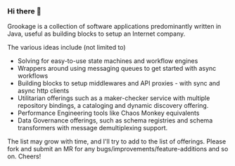 ### Hi there 👋

Grookage is a collection of software applications predominantly written in Java, useful as building blocks to setup an Internet company. 

The various ideas include (not limited to)

- Solving for easy-to-use state machines and workflow engines
- Wrappers around using messaging queues to get started with async workflows
- Building blocks to setup middlewares and API proxies - with sync and async http clients
- Utilitarian offerings such as a maker-checker service with multiple repository bindings, a cataloging and dynamic discovery offering. 
- Performance Engineering tools like Chaos Monkey equivalents
- Data Governance offerings, such as schema registries and schema transformers with message demultiplexing support. 

The list may grow with time, and I'll try to add to the list of offerings. Please fork and submit an MR for any bugs/improvements/feature-additions and so on. Cheers! 
